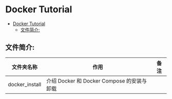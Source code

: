 # Docker Tutorial

- [Docker Tutorial](#docker-tutorial)
  - [文件简介:](#文件简介)

## 文件简介:

| 文件夹名称                | 作用                                    | 备注                        |
|-------------------------|-----------------------------------------|-----------------------------|
| docker_install          | 介绍 Docker 和 Docker Compose 的安装与卸载 |                             |

